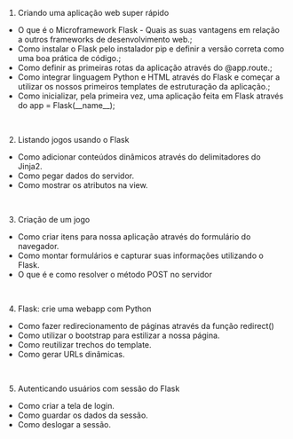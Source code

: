 1. Criando uma aplicação web super rápido
<ul>
   <li>O que é o Microframework Flask - Quais as suas vantagens em relação a outros frameworks de desenvolvimento web.;</li>
   <li>Como instalar o Flask pelo instalador pip e definir a versão correta como uma boa prática de código.;</li>
   <li>Como definir as primeiras rotas da aplicação através do @app.route.;</li>
   <li>Como integrar linguagem Python e HTML através do Flask e começar a utilizar os nossos primeiros templates de estruturação da aplicação.;</li>
   <li>Como inicializar, pela primeira vez, uma aplicação feita em Flask através do app = Flask(__name__);</li>
</ul>
<br>

2. Listando jogos usando o Flask
<ul>
   <li>Como adicionar conteúdos dinâmicos através do delimitadores do Jinja2.</li>
   <li>Como pegar dados do servidor.</li>
   <li>Como mostrar os atributos na view.</li>
</ul>
<br>

3. Criação de um jogo
<ul>
   <li>Como criar itens para nossa aplicação através do formulário do navegador.</li>
   <li>Como montar formulários e capturar suas informações utilizando o Flask.</li>
   <li>O que é e como resolver o método POST no servidor</li>
</ul>
<br>

4. Flask: crie uma webapp com Python
<ul>
   <li>Como fazer redirecionamento de páginas através da função redirect()</li>
   <li>Como utilizar o bootstrap para estilizar a nossa página.</li>
   <li>Como reutilizar trechos do template.</li>
    <li>Como gerar URLs dinâmicas.</li>
</ul>
<br>

5. Autenticando usuários com sessão do Flask
<ul>
   <li>Como criar a tela de login.</li>
   <li>Como guardar os dados da sessão.</li>
   <li>Como deslogar a sessão.</li>
</ul>
<br>